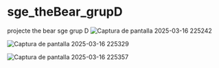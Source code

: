 # sge_theBear_grupD
projecte the bear sge grup D
![Captura de pantalla 2025-03-16 225242](https://github.com/user-attachments/assets/66ecb144-0263-4fa2-a8f2-0165960f7d7c)

![Captura de pantalla 2025-03-16 225329](https://github.com/user-attachments/assets/1b5902c1-afd8-4b18-bbb5-81aa52a62388)

![Captura de pantalla 2025-03-16 225357](https://github.com/user-attachments/assets/a89d539c-8eaf-4925-8d86-b0d415b43ae2)
